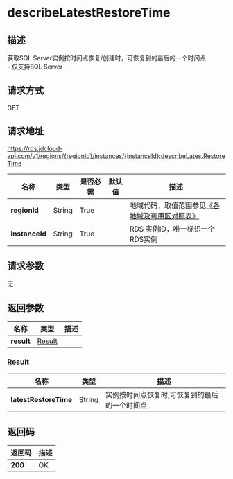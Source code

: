 # describeLatestRestoreTime


## 描述
获取SQL Server实例按时间点恢复/创建时，可恢复到的最后的一个时间点<br>- 仅支持SQL Server

## 请求方式
GET

## 请求地址
https://rds.jdcloud-api.com/v1/regions/{regionId}/instances/{instanceId}:describeLatestRestoreTime

|名称|类型|是否必需|默认值|描述|
|---|---|---|---|---|
|**regionId**|String|True| |地域代码，取值范围参见[《各地域及可用区对照表》](../Enum-Definitions/Regions-AZ.md)|
|**instanceId**|String|True| |RDS 实例ID，唯一标识一个RDS实例|

## 请求参数
无


## 返回参数
|名称|类型|描述|
|---|---|---|
|**result**|[Result](#Result)| |

### <a name="Result">Result</a>
|名称|类型|描述|
|---|---|---|
|**latestRestoreTime**|String|实例按时间点恢复时,可恢复到的最后的一个时间点|

## 返回码
|返回码|描述|
|---|---|
|**200**|OK|
